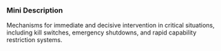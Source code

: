 ### Mini Description

Mechanisms for immediate and decisive intervention in critical situations, including kill switches, emergency shutdowns, and rapid capability restriction systems.
